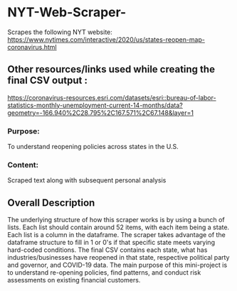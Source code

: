 # NYT-Web-Scraper-
Scrapes the following NYT website: https://www.nytimes.com/interactive/2020/us/states-reopen-map-coronavirus.html

## Other resources/links used while creating the final CSV output : 
https://coronavirus-resources.esri.com/datasets/esri::bureau-of-labor-statistics-monthly-unemployment-current-14-months/data?geometry=-166.940%2C28.795%2C167.571%2C67.148&layer=1

### Purpose: 
To understand reopening policies across states in the U.S. 
### Content: 
Scraped text along with subsequent personal analysis 

## Overall Description 
The underlying structure of how this scraper works is by using a bunch of lists. Each list should contain around 52 items, 
with each item being a state. Each list is a column in the dataframe. The scraper takes advantage of the dataframe structure to fill in 1 or 0's if that specific state meets varying hard-coded conditions. The final CSV contains each state, what has industries/businesses have reopened in that state, respective political party and governor, and COVID-19 data. The main purpose of this mini-project is to understand re-opening policies, find patterns, and conduct risk assessments on existing financial customers.   

